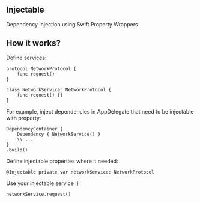 ## Injectable

Dependency Injection using Swift Property Wrappers

## How it works?

Define services:
```
protocol NetworkProtocol {
    func request()
}

class NetworkService: NetworkProtocol {
    func request() {}
}
```

For example, inject dependencies in AppDelegate that need to be injectable with property:

```
DependencyContainer {
    Dependency { NetworkService() }
    \\ ...
}
.build()
```

Define injectable properties where it needed:

```
@Injectable private var networkService: NetworkProtocol
```
Use your injectable service :)
```
networkService.request()
```
